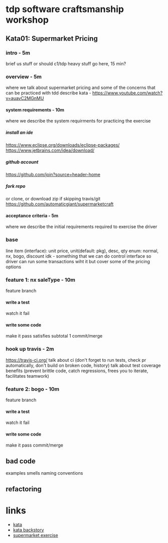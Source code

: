 # tdp software craftsmanship workshop
## Kata01: Supermarket Pricing

### intro - 5m
brief us stuff
or should c1/tdp heavy stuff go here, 15 min?

### overview - 5m
where we talk about supermarket pricing
and some of the concerns that can be practiced with tdd
describe kata - https://www.youtube.com/watch?v=auavC2MGnMU

#### system requirements - 10m
where we describe the system requirments for practicing the exercise
##### install an ide
https://www.eclipse.org/downloads/eclipse-packages/
https://www.jetbrains.com/idea/download/
##### github account
https://github.com/join?source=header-home
##### fork repo
or clone, or download zip if skipping travis/git
https://github.com/automaticgiant/supermarketcraft

#### acceptance criteria - 5m
where we describe the initial requirements required to exercise the driver

### base
line item (interface): unit price, unit(default: pkg), desc, qty
enum: normal, nx, bogo, discount
idk - something that we can do control interface so driver can run some transactions wiht it but cover some of the pricing options

### feature 1: nx saleType - 10m
feature branch
#### write a test
watch it fail
#### write some code
make it pass
satisfies subtotal 1
commit/merge

### hook up travis - 2m
https://travis-ci.org/
talk about ci (don't forget to run tests, check pr automatically, don't build on broken code, history)
talk about test coverage benefits (prevent brittle code, catch regressions, frees you to iterate, facilitates teamwork)

### feature 2: bogo - 10m
feature branch
#### write a test
watch it fail
#### write some code
make it pass
commit/merge

## bad code
examples
smells
naming conventions

## refactoring


# links
- [kata](http://codekata.com/kata/codekata-intro/)
- [kata backstory](http://codekata.com/kata/codekata-how-it-started/)
- [supermarket exercise](http://codekata.com/kata/kata01-supermarket-pricing/)

